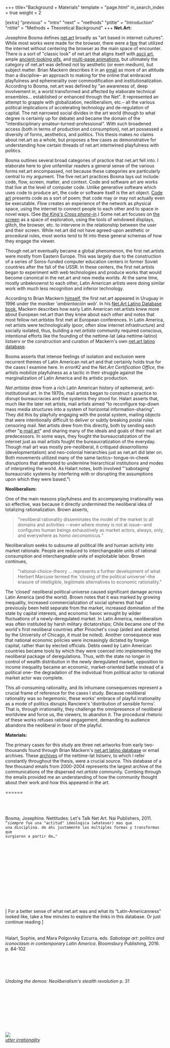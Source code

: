 +++
title="Background + Materials"
template = "page.html"
in_search_index = true
weight = 2

[extra]
"previous" = "intro"
"next" = "methods"
"ptitle" = "Introduction"
"ntitle" = "Methods + Theoretical Background"
+++
**Net.Art:**

Josephine Bosma defines [net.art](https://en.wikipedia.org/wiki/Net.art) broadly as "art based in internet cultures". While most works were made for the browser, there were a [few](http://artelectronicmedia.com/artwork/kings-cross-phone-in) that utilized the internet without centering the browser as the main space of encounter. There is a sort of "classic look" of net.art that aligns itself with [ascii art](http://netart.org.uy/vintage/#), ample [ancient-looking gifs](https://gifcities.org/), and [multi-page animations](http://unosunosyunosceros.com/count/MD/index.html), but ultimately the category of net.art was defined not by aesthetic (or even medium), but subject matter. Brian Mackern describes it in an [email](https://nettime.org/Lists-Archives/nettime-lat-0303/msg00021.html) as more of an attitude than a discipline– an approach to making for the online that embraced playfulness and ephemerality over commodification and institutionalization. According to Bosma, net.art was defined by "an awareness of, deep involvement in, a world transformed and affected by elaborate technical ensembles... established or enhanced through the Net". It represented an attempt to grapple with globalization, neoliberalism, etc.– all the various political implications of accelerating technology and de-regulation of capital. The net narrowed social divides in the art world (though to what degree is certainly up for debate) and became the domain of the "interdisciplinary amateur-turned-professional". With such broadened access (both in terms of production and consumption), net.art possessed a diversity of forms, aesthetics, and politics. This thesis makes no claims about net.art as a whole, but proposes a few cases as demonstrative for understanding how certain threads of net.art intertwined playfulness with politics.

Bosma outlines several broad categories of practice that net.art fell into. I elaborate here to give unfamiliar readers a general sense of the various forms net.art encompassed, not because these categories are particularly central to my argument. The five net.art practices Bosma lays out include: code, flow, screen, matter, and context. Code and software art are works that live at the level of computer code. Unlike generative software which uses code to produce art, the code or software itself is the art object. [Code art](https://nettime.org/Lists-Archives/nettime-lat-0303/msg00005.html) presents code as a sort of poem; that code may or may not actually even be executable. *Flow* creates an experience of the network as physical space, using the internet to connect people to each other and to space in novel ways. (See [*the King's Cross phone-in*](https://en.wikipedia.org/wiki/Heath_Bunting#King's_Cross_Phone-In).) Some net.art focuses on [the screen](http://archive.rhizome.org/anthology/epithelia.html) as a space of exploration, using the tools of windowed displays, glitch, the browser, etc. to intervene in the relationship between the user and their screen. While net.art did not have agreed-upon aesthetic or procedural rules, most works tend to fit into these general schemas of how they engage the viewer.

Though net.art eventually became a global phenomenon, the first net.artists were mostly from Eastern Europe. This was largely due to the construction of a series of Soros-funded computer education centers in former Soviet countries after the fall of the USSR. In these centers, the first net.artists began to experiment with web technologies and produce works that would become canonical in the net.art and new media worlds. At the same time, mostly unbeknownst to each other, Latin American artists were doing similar work with much less recognition and inferior technology.

According to Brian Mackern [himself](https://nettime.org/Lists-Archives/nettime-lat-0303/msg00049.html), the first net.art appeared in Uruguay in 1996 under the moniker '*ambientación web*'. In his [Net.Art Latino Database book](http://podrida.netart.org.uy/sipad/NETART_LATINO_DATABASE.pdf), Mackern describes how early Latin American net.artists knew more about European net.art than they knew about each other and notes that most fellow *net.artistas* first met at European conferences. In Latin America, net artists were technologically (poor, often slow internet infrastructure) and socially isolated, thus, building a *net.artista* community required conscious, intentional efforts like the founding of the nettime-lat (aka nettime-latino) listserv or the construction and curation of Mackern's own [net.art latino database](http://netart.org.uy/latino/index.html).

Bosma asserts that intense feelings of isolation and exclusion were recurrent themes of Latin American net.art and that certainly holds true for the cases I examine here. In *error#2* and the *Net.Art Certification Office*, the artists mobilize playfulness as a tactic in their struggle against the marginalization of Latin America and its artistic production.

*Net.artistas* drew from a rich Latin American history of ephemeral, anti-institutional art. In the 1970s, mail artists began to construct a practice to disrupt bureaucracies and the systems they stood for. Halart asserts that, much like the later net artists, mail artists aimed "to reconfigure top-down mass media structures into a system of horizontal information-sharing". They did this by playfully engaging with the postal system, mailing objects that were intentionally difficult to deliver or subtly breaking postal rules censoring mail. Net artists drew from this directly, both by sending each other "[e-mail art](https://nettime.org/Lists-Archives/nettime-lat-0010/msg00033.html)" and sharing many of the ideals and goals of their mail art predecessors. In some ways, they fought the bureaucratization of the internet just as mail artists fought the bureaucratization of the everyday. Though mail art was mostly pre-neoliberal, it critiqued *desarrollismo* (developmentalism) and neo-colonial hierarchies just as net.art did later on. Both movements utilized many of the same tactics– tongue-in-cheek disruptions that attempted to undermine hierarchical institutions and modes of interpreting the world. As Halart notes, both involved "'sabotaging' bureaucratic systems by interfering with or disrupting the assumptions upon which they were based."\

**Neoliberalism:**

One of the main reasons playfulness and its accompanying irrationality was so effective, was because it directly undermined the neoliberal idea of totalizing rationalization. Brown asserts,

> "neoliberal rationality disseminates the model of the market to all domains and activities –-even where money is not at issue–-and configures human beings exhaustively as market actors, always, only, and everywhere as *homo oeconomicus.*"

Neoliberalism seeks to subsume all political life and human activity into market rationale. People are reduced to interchangeable units of rational consumption and interchangeable units of exploitable labor. Brown continues,

> "rational-choice-theory ... represents a further development of what Herbert Marcuse termed the 'closing of the political universe'–the erasure of intelligible, legitimate alternatives to economic rationality."

The 'closed' neoliberal political universe caused significant damage across Latin America (and the world). Brown notes that it was marked by growing inequality, increased commercialization of social spheres that had previously been held separate from the market, increased domination of the state by capital interests, and economic havoc wrought by wilder fluctuations of a newly-deregulated market. In Latin America, neoliberalism was often instituted by harsh military dictatorships; Chile became one of the world's first neoliberal countries after Pinochet's coup (aided and abetted by the University of Chicago, it must be noted). Another consequence was that national economic policies were increasingly dictated by foreign capital, rather than by elected officials. Debts owed by Latin American countries became tools by which they were coerced into implementing the neoliberal package of deregulations. Thus, with the state no longer in control of wealth distribution in the newly deregulated market, opposition to income inequality became an economic, market-oriented battle instead of a political one– the degradation of the individual from political actor to rational market actor was complete.

This all-consuming rationality, and its inhumane consequences represent a crucial frame of reference for the cases I study. Because neoliberal rationality was so hegemonic, these works' embrace of playful irrationality as a mode of politics disrupts Ranciere's 'distribution of sensible forms'. That is, through irrationality, they challenge the omnipresence of neoliberal worldview and force us, the viewers, to abandon it. The procedural rhetoric of these works refuses rational engagement, demanding its audience abandons the neoliberal in favor of the playful.

**Materials:**

The primary cases for this study are three net.artworks from early two-thousands found through Brian Mackern's [net.art latino database](http://netart.org.uy/latino/index.html) or email archives. These [archives](https://nettime.org/Lists-Archives/) of the nettime-lat listserv, to which I refer constantly throughout the thesis, were a crucial source. This database of a few thousand emails from 2000-2004 represents the largest archive of the communications of the dispersed *net.artista* community. Combing through the emails provided me an understanding of how the community thought about their work and how this appeared in the art.

======

\
\
\
Bosma, Josephine. Nettitudes: Let's Talk Net Art. Nai Publishers, 2011.\
<code>“*siempre* fue una "actitud" ideologica (whatever) mas que una disciplina. de ahi justamente las multiples formas y transformas que surgieron a partir de…"</code>\
\
\
\
\
\
\
\
\
\
\
\
\
\
\[ For a better sense of what net.art was and what its “Latin-Americanness” looked like, take a few minutes to explore the links in this database. Or just continue reading ]\
\
\
Halart, Sophie, and Mara Polgovsky Ezcurra, eds. *Sabotage art: politics and iconoclasm in contemporary Latin America*. Bloomsbury Publishing, 2016. p. 84-102\
\
\
\
\
\
*Undoing the demos: Neoliberalism's stealth revolution* p. 31\
\
\
\
\
\
\
\
\
\
![](../misc/cow.png)\
[*utter irrationality*](http://netart.org.uy/vintage/crazy_cow/index.html)